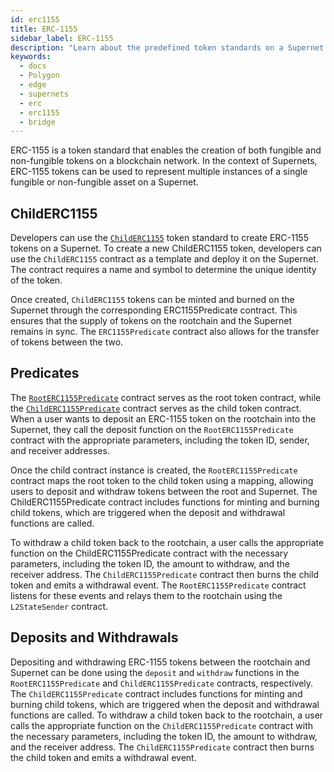 ```yaml
---
id: erc1155
title: ERC-1155
sidebar_label: ERC-1155
description: "Learn about the predefined token standards on a Supernet."
keywords:
  - docs
  - Polygon
  - edge
  - supernets
  - erc
  - erc1155
  - bridge
---
```


ERC-1155 is a token standard that enables the creation of both fungible and non-fungible tokens on a blockchain network. In the context of Supernets, ERC-1155 tokens can be used to represent multiple instances of a single fungible or non-fungible asset on a Supernet.

## ChildERC1155

Developers can use the [`ChildERC1155`](/docs/supernets/interfaces/erc1155/childerc1155.md) token standard to create ERC-1155 tokens on a Supernet. To create a new ChildERC1155 token, developers can use the `ChildERC1155` contract as a template and deploy it on the Supernet. The contract requires a name and symbol to determine the unique identity of the token.

Once created, `ChildERC1155` tokens can be minted and burned on the Supernet through the corresponding ERC1155Predicate contract. This ensures that the supply of tokens on the rootchain and the Supernet remains in sync. The `ERC1155Predicate` contract also allows for the transfer of tokens between the two.

## Predicates

The [`RootERC1155Predicate`](/docs/supernets/interfaces/erc1155/rooterc1155-predicate.md) contract serves as the root token contract, while the [`ChildERC1155Predicate`](/docs/supernets/interfaces/erc1155/childerc1155-predicate.md) contract serves as the child token contract. When a user wants to deposit an ERC-1155 token on the rootchain into the Supernet, they call the deposit function on the `RootERC1155Predicate` contract with the appropriate parameters, including the token ID, sender, and receiver addresses.

Once the child contract instance is created, the `RootERC1155Predicate` contract maps the root token to the child token using a mapping, allowing users to deposit and withdraw tokens between the root and Supernet. The ChildERC1155Predicate contract includes functions for minting and burning child tokens, which are triggered when the deposit and withdrawal functions are called.

To withdraw a child token back to the rootchain, a user calls the appropriate function on the ChildERC1155Predicate contract with the necessary parameters, including the token ID, the amount to withdraw, and the receiver address. The `ChildERC1155Predicate` contract then burns the child token and emits a withdrawal event. The `RootERC1155Predicate` contract listens for these events and relays them to the rootchain using the `L2StateSender` contract.

## Deposits and Withdrawals

Depositing and withdrawing ERC-1155 tokens between the rootchain and Supernet can be done using the `deposit` and `withdraw` functions in the `RootERC1155Predicate` and `ChildERC1155Predicate` contracts, respectively. The `ChildERC1155Predicate` contract includes functions for minting and burning child tokens, which are triggered when the deposit and withdrawal functions are called. To withdraw a child token back to the rootchain, a user calls the appropriate function on the `ChildERC1155Predicate` contract with the necessary parameters, including the token ID, the amount to withdraw, and the receiver address. The `ChildERC1155Predicate` contract then burns the child token and emits a withdrawal event.
